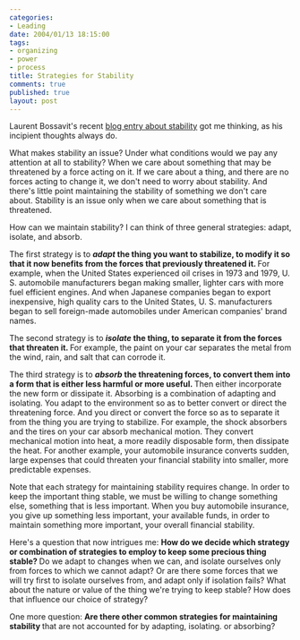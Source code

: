 ```yaml
--- 
categories: 
- Leading
date: 2004/01/13 18:15:00
tags: 
- organizing
- power
- process
title: Strategies for Stability
comments: true
published: true
layout: post
---
```


<p> Laurent Bossavit's recent <a href="http://bossavit.com/thoughts/archives/000189.html">blog entry about stability</a> got me thinking, as his incipient thoughts always do. </p>
<p> What makes stability an issue? Under what conditions would we pay any attention at all to stability? When we care about something that may be threatened by a force acting on it. If we care about a thing, and there are no forces acting to change it, we don't need to worry about stability. And there's little point maintaining the stability of something we don't care about. Stability is an issue only when we care about something that is threatened. </p>
<p> How can we maintain stability? I can think of three general strategies: adapt, isolate, and absorb. </p>
<p> The first strategy is to <strong>
<em>adapt</em> the thing you want to stabilize, to modify it so that it now benefits from the forces that previously threatened it. </strong> For example, when the United States experienced oil crises in 1973 and 1979, U. S. automobile manufacturers began making smaller, lighter cars with more fuel efficient engines. And when Japanese companies began to export inexpensive, high quality cars to the United States, U. S. manufacturers began to sell foreign-made automobiles under American companies' brand names. </p>
<p> The second strategy is to <strong>
<em>isolate</em> the thing, to separate it from the forces that threaten it. </strong> For example, the paint on your car separates the metal from the wind, rain, and salt that can corrode it. </p>
<p> The third strategy is to <strong>
<em>absorb</em> the threatening forces, to convert them into a form that is either less harmful or more useful. </strong> Then either incorporate the new form or dissipate it. Absorbing is a combination of adapting and isolating. You adapt to the environment so as to better convert or direct the threatening force. And you direct or convert the force so as to separate it from the thing you are trying to stabilize. For example, the shock absorbers and the tires on your car absorb mechanical motion. They convert mechanical motion into heat, a more readily disposable form, then dissipate the heat. For another example, your automobile insurance converts sudden, large expenses that could threaten your financial stability into smaller, more predictable expenses. </p>
<p> Note that each strategy for maintaining stability requires change. In order to keep the important thing stable, we must be willing to change something else, something that is less important. When you buy automobile insurance, you give up something less important, your available funds, in order to maintain something more important, your overall financial stability. </p>
<p> Here's a question that now intrigues me: <strong> How do we decide which strategy or combination of strategies to employ to keep some precious thing stable? </strong> Do we adapt to changes when we can, and isolate ourselves only from forces to which we cannot adapt? Or are there some forces that we will try first to isolate ourselves from, and adapt only if isolation fails? What about the nature or value of the thing we're trying to keep stable? How does that influence our choice of strategy? </p>
<p> One more question: <strong> Are there other common strategies for maintaining stability </strong> that are not accounted for by adapting, isolating. or absorbing? </p>

